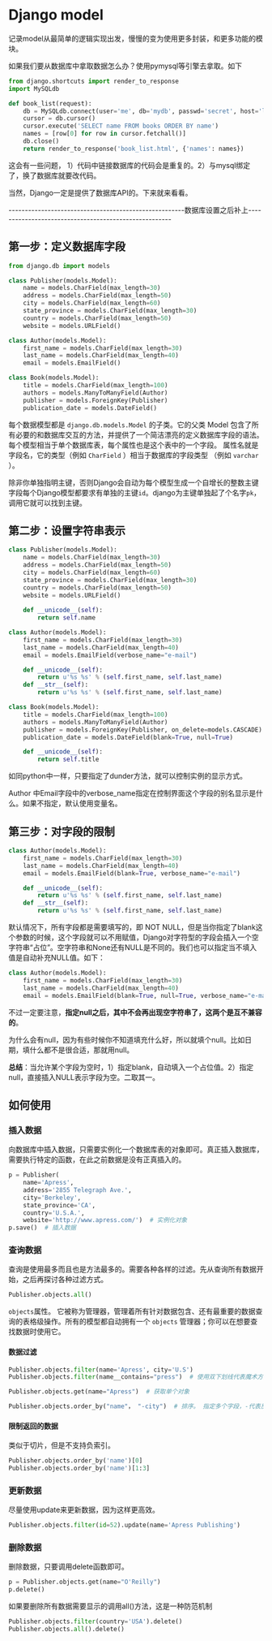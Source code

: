 # Django model

记录model从最简单的逻辑实现出发，慢慢的变为使用更多封装，和更多功能的模块。

如果我们要从数据库中拿取数据怎么办？使用pymysql等引擎去拿取。如下

```python
from django.shortcuts import render_to_response
import MySQLdb

def book_list(request):
    db = MySQLdb.connect(user='me', db='mydb', passwd='secret', host='localhost')
    cursor = db.cursor()
    cursor.execute('SELECT name FROM books ORDER BY name')
    names = [row[0] for row in cursor.fetchall()]
    db.close()
    return render_to_response('book_list.html', {'names': names})
```

这会有一些问题， 1）代码中链接数据库的代码会是重复的。2）与mysql绑定了，换了数据库就要改代码。

当然，Django一定是提供了数据库API的。下来就来看看。

------------------------------------------------------数据库设置之后补上------------------------------------------------------

## 第一步：定义数据库字段

```python
from django.db import models

class Publisher(models.Model):
    name = models.CharField(max_length=30)
    address = models.CharField(max_length=50)
    city = models.CharField(max_length=60)
    state_province = models.CharField(max_length=30)
    country = models.CharField(max_length=50)
    website = models.URLField()

class Author(models.Model):
    first_name = models.CharField(max_length=30)
    last_name = models.CharField(max_length=40)
    email = models.EmailField()

class Book(models.Model):
    title = models.CharField(max_length=100)
    authors = models.ManyToManyField(Author)
    publisher = models.ForeignKey(Publisher)
    publication_date = models.DateField()
```

每个数据模型都是 `django.db.models.Model` 的子类。它的父类 Model 包含了所有必要的和数据库交互的方法，并提供了一个简洁漂亮的定义数据库字段的语法。每个模型相当于单个数据库表，每个属性也是这个表中的一个字段。 属性名就是字段名，它的类型（例如 `CharField` ）相当于数据库的字段类型 （例如 `varchar` ）。

除非你单独指明主键，否则Django会自动为每个模型生成一个自增长的整数主键字段每个Django模型都要求有单独的主键`id`。django为主键单独起了个名字`pk`，调用它就可以找到主键。



## 第二步：设置字符串表示

```python
class Publisher(models.Model):
    name = models.CharField(max_length=30)
    address = models.CharField(max_length=50)
    city = models.CharField(max_length=60)
    state_province = models.CharField(max_length=30)
    country = models.CharField(max_length=50)
    website = models.URLField()
    
    def __unicode__(self):
        return self.name

class Author(models.Model):
    first_name = models.CharField(max_length=30)
    last_name = models.CharField(max_length=40)
    email = models.EmailField(verbose_name="e-mail")

    def __unicode__(self):
        return u'%s %s' % (self.first_name, self.last_name)
    def __str__(self):
        return u'%s %s' % (self.first_name, self.last_name)

class Book(models.Model):
    title = models.CharField(max_length=100)
    authors = models.ManyToManyField(Author)
    publisher = models.ForeignKey(Publisher, on_delete=models.CASCADE)
    publication_date = models.DateField(blank=True, null=True)

    def __unicode__(self):
        return self.title
```

如同python中一样，只要指定了dunder方法，就可以控制实例的显示方式。

Author 中Email字段中的verbose_name指定在控制界面这个字段的别名显示是什么。如果不指定，默认使用变量名。



## 第三步：对字段的限制

```python
class Author(models.Model):
    first_name = models.CharField(max_length=30)
    last_name = models.CharField(max_length=40)
    email = models.EmailField(blank=True, verbose_name="e-mail")

    def __unicode__(self):
        return u'%s %s' % (self.first_name, self.last_name)
    def __str__(self):
        return u'%s %s' % (self.first_name, self.last_name)
```

默认情况下，所有字段都是需要填写的，即 NOT NULL，但是当你指定了blank这个参数的时候，这个字段就可以不用赋值，Django对字符型的字段会插入一个空字符串“占位”。空字符串和None还有NULL是不同的。我们也可以指定当不填入值是自动补充NULL值。如下：

```python
class Author(models.Model):
    first_name = models.CharField(max_length=30)
    last_name = models.CharField(max_length=40)
    email = models.EmailField(blank=True, null=True, verbose_name="e-mail")
```

不过一定要注意，**指定null之后，其中不会再出现空字符串了，这两个是互不兼容的**。

为什么会有null，因为有些时候你不知道填充什么好，所以就填个null。比如日期，填什么都不是很合适，那就用null。

**总结**：当允许某个字段为空时，1）指定blank，自动填入一个占位值。2）指定null，直接插入NULL表示字段为空。二取其一。





## 如何使用

### 插入数据

向数据库中插入数据，只需要实例化一个数据库表的对象即可。真正插入数据库，需要执行特定的函数，在此之前数据是没有正真插入的。

```python
p = Publisher(
    name='Apress', 
    address='2855 Telegraph Ave.', 
    city='Berkeley', 
    state_province='CA', 
    country='U.S.A.', 
    website='http://www.apress.com/')  # 实例化对象
p.save()  # 插入数据
```



### 查询数据

查询是使用最多而且也是方法最多的。需要各种各样的过滤。先从查询所有数据开始，之后再探讨各种过滤方式。

```python
Publisher.objects.all()
```

`objects`属性。 它被称为管理器，管理着所有针对数据包含、还有最重要的数据查询的表格级操作。所有的模型都自动拥有一个 `objects` 管理器；你可以在想要查找数据时使用它。

#### 数据过滤

```python
Publisher.objects.filter(name='Apress', city='U.S')
Publisher.objects.filter(name__contains="press")  # 使用双下划线代表魔术方法，contains表示LIKE

Publisher.objects.get(name="Apress")  # 获取单个对象

Publisher.objects.order_by("name"， "-city")  # 排序。 指定多个字段，-代表反序
```

#### 限制返回的数据

类似于切片，但是不支持负索引。

```python
Publisher.objects.order_by('name')[0]
Publisher.objects.order_by('name')[1:3]
```



### 更新数据

尽量使用update来更新数据，因为这样更高效。

```python
Publisher.objects.filter(id=52).update(name='Apress Publishing')
```



### 删除数据

删除数据，只要调用delete函数即可。

```python
p = Publisher.objects.get(name="O'Reilly")
p.delete()
```

如果要删除所有数据需要显示的调用all()方法，这是一种防范机制

```python
Publisher.objects.filter(country='USA').delete()
Publisher.objects.all().delete()
```



